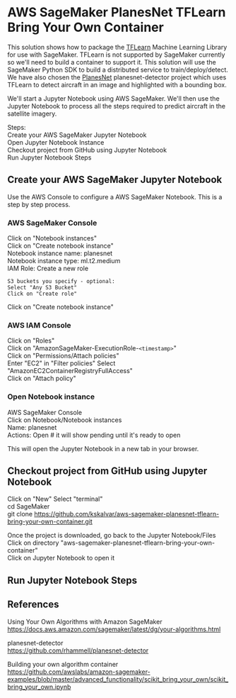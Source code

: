# AWS SageMaker PlanesNet TFLearn Bring Your Own Container

This solution shows how to package the [TFLearn][tfl] Machine Learning Library for use with SageMaker. TFLearn is not supported by SageMaker currently so we'll need to build a container to support it.  This solution will use the SageMaker Python SDK to build a distributed service to train/deploy/detect.  We have also chosen the [PlanesNet][planesnet] planesnet-detector project which uses TFLearn to detect aircraft in an image and highlighted with a bounding box.

We'll start a Jupyter Notebook using AWS SageMaker.  We'll then use the Jupyter Notebook to process all the steps required to predict aircraft in the satellite imagery.

Steps:  
Create your AWS SageMaker Jupyter Notebook  
Open Jupyter Notebook Instance  
Checkout project from GitHub using Jupyter Notebook  
Run Jupyter Notebook Steps  

## Create your AWS SageMaker Jupyter Notebook
Use the AWS Console to configure a AWS SageMaker Notebook.  This is a step by step process.

### AWS SageMaker Console
Click on "Notebook instances"  
Click on "Create notebook instance"  
Notebook instance name: planesnet  
Notebook instance type: ml.t2.medium   
IAM Role: Create a new role  
```
S3 buckets you specify - optional:
Select "Any S3 Bucket"
Click on "Create role"
```
Click on "Create notebook instance"

### AWS IAM Console
Click on "Roles"    
Click on "AmazonSageMaker-ExecutionRole-```<timestamp>```"  
Click on "Permissions/Attach policies"  
Enter "EC2" in "Filter policies"
Select "AmazonEC2ContainerRegistryFullAccess"  
Click on "Attach policy"  

### Open Notebook instance
AWS SageMaker Console  
Click on Notebook/Notebook instances  
Name: planesnet  
Actions: Open  # it will show pending until it's ready to open

This will open the Jupyter Notebook in a new tab in your browser.

## Checkout project from GitHub using Jupyter Notebook
Click on "New" 
Select "terminal"  
cd SageMaker  
git clone https://github.com/kskalvar/aws-sagemaker-planesnet-tflearn-bring-your-own-container.git

Once the project is downloaded, go back to the Jupyter Notebook/Files  
Click on directory "aws-sagemaker-planesnet-tflearn-bring-your-own-container"  
Click on Jupyter Notebook to open it

## Run Jupyter Notebook Steps

## References

Using Your Own Algorithms with Amazon SageMaker  
https://docs.aws.amazon.com/sagemaker/latest/dg/your-algorithms.html

planesnet-detector  
https://github.com/rhammell/planesnet-detector

Building your own algorithm container  
https://github.com/awslabs/amazon-sagemaker-examples/blob/master/advanced_functionality/scikit_bring_your_own/scikit_bring_your_own.ipynb

[tfl]: http://tflearn.org/
[planesnet]: https://github.com/rhammell/planesnet-detector
